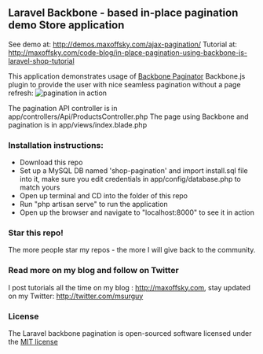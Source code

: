 ## Laravel Backbone - based in-place pagination demo Store application

See demo at: http://demos.maxoffsky.com/ajax-pagination/
Tutorial at: http://maxoffsky.com/code-blog/in-place-pagination-using-backbone-js-laravel-shop-tutorial

This application demonstrates usage of [Backbone Paginator](http://backbone-paginator.github.io/backbone.paginator/) Backbone.js plugin to provide the user with nice seamless pagination without a page refresh:
![pagination in action](https://raw.github.com/msurguy/laravel-backbone-pagination/master/pagination.gif)

The pagination API controller is in app/controllers/Api/ProductsController.php
The page using Backbone and pagination is in app/views/index.blade.php

### Installation instructions:
- Download this repo
- Set up a MySQL DB named 'shop-pagination' and import install.sql file into it, make sure you edit credentials in app/config/database.php to match yours
- Open up terminal and CD into the folder of this repo
- Run "php artisan serve" to run the application
- Open up the browser and navigate to "localhost:8000" to see it in action

### Star this repo!

The more people star my repos - the more I will give back to the community.

### Read more on my blog and follow on Twitter

I post tutorials all the time on my blog : http://maxoffsky.com, stay updated on my Twitter: http://twitter.com/msurguy

### License

The Laravel backbone pagination is open-sourced software licensed under the [MIT license](http://opensource.org/licenses/MIT)
